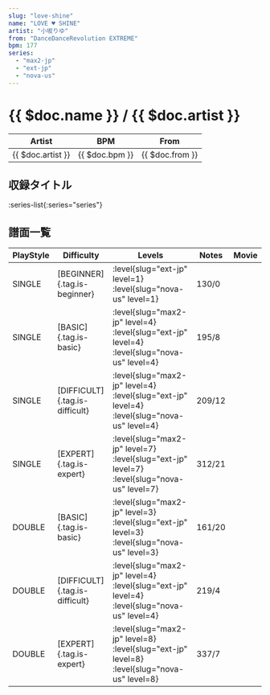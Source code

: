 ```yaml
---
slug: "love-shine"
name: "LOVE ♥ SHINE"
artist: "小坂りゆ"
from: "DanceDanceRevolution EXTREME"
bpm: 177
series:
  - "max2-jp"
  - "ext-jp"
  - "nova-us"
---
```


# {{ $doc.name }} / {{ $doc.artist }}

|Artist|BPM|From|
|------|---|----|
|{{ $doc.artist }}|{{ $doc.bpm }}|{{ $doc.from }}|

## 収録タイトル

:series-list{:series="series"}

## 譜面一覧

|PlayStyle|Difficulty|Levels|Notes|Movie|
|---------|----------|------|-----|-----|
|SINGLE|[BEGINNER]{.tag.is-beginner}|<div class="field is-grouped is-grouped-multiline">:level{slug="ext-jp" level=1} :level{slug="nova-us" level=1}</div>|130/0||
|SINGLE|[BASIC]{.tag.is-basic}|<div class="field is-grouped is-grouped-multiline">:level{slug="max2-jp" level=4} :level{slug="ext-jp" level=4} :level{slug="nova-us" level=4}</div>|195/8||
|SINGLE|[DIFFICULT]{.tag.is-difficult}|<div class="field is-grouped is-grouped-multiline">:level{slug="max2-jp" level=4} :level{slug="ext-jp" level=4} :level{slug="nova-us" level=4}</div>|209/12||
|SINGLE|[EXPERT]{.tag.is-expert}|<div class="field is-grouped is-grouped-multiline">:level{slug="max2-jp" level=7} :level{slug="ext-jp" level=7} :level{slug="nova-us" level=7}</div>|312/21||
|DOUBLE|[BASIC]{.tag.is-basic}|<div class="field is-grouped is-grouped-multiline">:level{slug="max2-jp" level=3} :level{slug="ext-jp" level=3} :level{slug="nova-us" level=3}</div>|161/20||
|DOUBLE|[DIFFICULT]{.tag.is-difficult}|<div class="field is-grouped is-grouped-multiline">:level{slug="max2-jp" level=4} :level{slug="ext-jp" level=4} :level{slug="nova-us" level=4}</div>|219/4||
|DOUBLE|[EXPERT]{.tag.is-expert}|<div class="field is-grouped is-grouped-multiline">:level{slug="max2-jp" level=8} :level{slug="ext-jp" level=8} :level{slug="nova-us" level=8}</div>|337/7||
